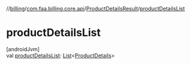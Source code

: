 //[billing](../../../index.md)/[com.faa.billing.core.api](../index.md)/[ProductDetailsResult](index.md)/[productDetailsList](product-details-list.md)

# productDetailsList

[androidJvm]\
val [productDetailsList](product-details-list.md): [List](https://kotlinlang.org/api/latest/jvm/stdlib/kotlin.collections/-list/index.html)&lt;[ProductDetails](../-product-details/index.md)&gt;
